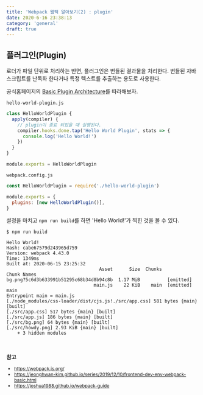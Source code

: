 ```yaml
---
title: 'Webpack 웹팩 알아보기(2) : plugin'
date: 2020-6-16 23:38:13
category: 'general'
draft: true
---
```


## 플러그인(Plugin)

로더가 파일 단위로 처리하는 반면, 플러그인은 번들된 결과물을 처리한다. 번들된 자바스크립트를 난독화 한다거나 특정 텍스트를 추출하는 용도로 사용한다.

공식홈페이지의 [Basic Plugin Architecture](https://webpack.js.org/contribute/writing-a-plugin/)를 따라해보자.

`hello-world-plugin.js`

```js
class HelloWorldPlugin {
  apply(compiler) {
    // plugin이 종료 되었을 때 실행된다.
    compiler.hooks.done.tap('Hello World Plugin', stats => {
      console.log('Hello World!')
    })
  }
}

module.exports = HelloWorldPlugin
```

`webpack.config.js`

```js
const HelloWorldPlugin = require('./hello-world-plugin')

module.exports = {
  plugins: [new HelloWorldPlugin()],
}
```

설정을 마치고 `npm run build`를 하면 'Hello World!'가 찍힌 것을 볼 수 있다.

```sh{3}
$ npm run build

Hello World!
Hash: cabe67579d243965d759
Version: webpack 4.43.0
Time: 1349ms
Built at: 2020-06-15 23:25:32
                                  Asset      Size  Chunks             Chunk Names
bg.png?5c6d3b633991b51295c68b34d8b94c8b  1.17 MiB          [emitted]
                                main.js    22 KiB    main  [emitted]  main
Entrypoint main = main.js
[./node_modules/css-loader/dist/cjs.js!./src/app.css] 581 bytes {main} [built]
[./src/app.css] 517 bytes {main} [built]
[./src/app.js] 186 bytes {main} [built]
[./src/bg.png] 64 bytes {main} [built]
[./src/howdy.png] 2.93 KiB {main} [built]
    + 3 hidden modules
```

<br />

**참고**

<div style="font-size: 12px;">

- https://webpack.js.org/
- https://jeonghwan-kim.github.io/series/2019/12/10/frontend-dev-env-webpack-basic.html
- https://joshua1988.github.io/webpack-guide

</div>

